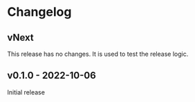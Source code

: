 # Changelog

## vNext
This release has no changes. It is used to test the release logic.

## v0.1.0 - 2022-10-06
Initial release
